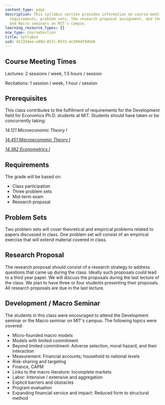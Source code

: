 ```yaml
---
content_type: page
description: This syllabus section provides information on course meeting times, prerequisites,
  requirements, problem sets, the research proposal assignment, and the Development
  and Macro seminars on MIT's campus.
learning_resource_types: []
ocw_type: CourseSection
title: Syllabus
uid: d11354ee-e09d-857c-0572-dc509df9dbb8
---
```


Course Meeting Times
--------------------

Lectures: 2 sessions / week, 1.5 hours / session

Recitations: 1 session / week, 1 hour / session

Prerequisites
-------------

This class contributes to the fulfillment of requirements for the Development field for Economics Ph.D. students at MIT. Students should have taken or be concurrently taking:

_14.121 Microeconomic Theory I_

[_14.451 Macroeconomic Theory I_](/courses/14-451-macroeconomic-theory-i-spring-2007)

[_14.382 Econometrics I_](/courses/14-382-econometrics-spring-2017)

Requirements
------------

The grade will be based on:

*   Class participation
*   Three problem sets
*   Mid-term exam
*   Research proposal

Problem Sets
------------

Two problem sets will cover theoretical and empirical problems related to papers discussed in class. One problem set will consist of an empirical exercise that will extend material covered in class.

Research Proposal
-----------------

The research proposal should consist of a research strategy to address questions that came up during the class. Ideally such proposals could lead to a third year paper. We will discuss the proposals during the last lecture of the class. We plan to have three or four students presenting their proposals. All research proposals are due in the last lecture.

Development / Macro Seminar
---------------------------

The students in this class were encouraged to attend the Development seminar or the Macro seminar on MIT's campus. The following topics were covered:

*   Micro-founded macro models
*   Models with limited commitment
*   Beyond limited commitment: Adverse selection, moral hazard, and their interaction
*   Measurement: Financial accounts; household to national levels
*   Risk-sharing and targeting
*   Finance, CAPM
*   Links to the macro literature: Incomplete markets
*   Labor: Intensive / extensive and aggregation
*   Explicit barriers and obstacles
*   Program evaluation
*   Expanding financial service and impact: Reduced form to structural method